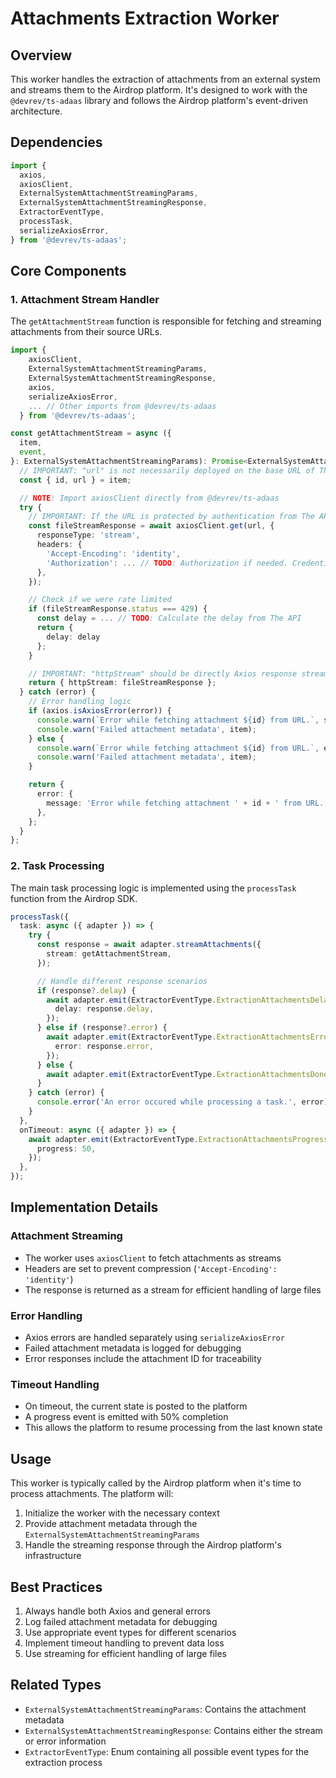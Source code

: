 # Attachments Extraction Worker

## Overview
This worker handles the extraction of attachments from an external system and streams them to the Airdrop platform. It's designed to work with the `@devrev/ts-adaas` library and follows the Airdrop platform's event-driven architecture.

## Dependencies
```typescript
import {
  axios,
  axiosClient,
  ExternalSystemAttachmentStreamingParams,
  ExternalSystemAttachmentStreamingResponse,
  ExtractorEventType,
  processTask,
  serializeAxiosError,
} from '@devrev/ts-adaas';
```

## Core Components

### 1. Attachment Stream Handler
The `getAttachmentStream` function is responsible for fetching and streaming attachments from their source URLs.

```typescript
import {
    axiosClient,
    ExternalSystemAttachmentStreamingParams,
    ExternalSystemAttachmentStreamingResponse,
    axios,
    serializeAxiosError,
    ... // Other imports from @devrev/ts-adaas
  } from '@devrev/ts-adaas';

const getAttachmentStream = async ({
  item,
  event,
}: ExternalSystemAttachmentStreamingParams): Promise<ExternalSystemAttachmentStreamingResponse> => {
  // IMPORTANT: "url" is not necessarily deployed on the base URL of The API. It could also be an external URL (e.g. https://example.com/attachment.pdf, https://devrev.ai, ...)
  const { id, url } = item;

  // NOTE: Import axiosClient directly from @devrev/ts-adaas
  try {
    // IMPORTANT: If the URL is protected by authentication from The API, you should also use the appropriate credentials.
    const fileStreamResponse = await axiosClient.get(url, {
      responseType: 'stream',
      headers: {
        'Accept-Encoding': 'identity',
        'Authorization': ... // TODO: Authorization if needed. Credentials should be read from event["payload"]["connection_data"]["key"]
      },
    });

    // Check if we were rate limited
    if (fileStreamResponse.status === 429) {
      const delay = ... // TODO: Calculate the delay from The API
      return {
        delay: delay
      };
    }

    // IMPORTANT: "httpStream" should be directly Axios response stream (including headers, data, and everything else)
    return { httpStream: fileStreamResponse };
  } catch (error) {
    // Error handling logic
    if (axios.isAxiosError(error)) {
      console.warn(`Error while fetching attachment ${id} from URL.`, serializeAxiosError(error));
      console.warn('Failed attachment metadata', item);
    } else {
      console.warn(`Error while fetching attachment ${id} from URL.`, error);
      console.warn('Failed attachment metadata', item);
    }

    return {
      error: {
        message: 'Error while fetching attachment ' + id + ' from URL.',
      },
    };
  }
};
```

### 2. Task Processing
The main task processing logic is implemented using the `processTask` function from the Airdrop SDK.

```typescript
processTask({
  task: async ({ adapter }) => {
    try {
      const response = await adapter.streamAttachments({
        stream: getAttachmentStream,
      });

      // Handle different response scenarios
      if (response?.delay) {
        await adapter.emit(ExtractorEventType.ExtractionAttachmentsDelay, {
          delay: response.delay,
        });
      } else if (response?.error) {
        await adapter.emit(ExtractorEventType.ExtractionAttachmentsError, {
          error: response.error,
        });
      } else {
        await adapter.emit(ExtractorEventType.ExtractionAttachmentsDone);
      }
    } catch (error) {
      console.error('An error occured while processing a task.', error);
    }
  },
  onTimeout: async ({ adapter }) => {
    await adapter.emit(ExtractorEventType.ExtractionAttachmentsProgress, {
      progress: 50,
    });
  },
});
```

## Implementation Details

### Attachment Streaming
- The worker uses `axiosClient` to fetch attachments as streams
- Headers are set to prevent compression (`'Accept-Encoding': 'identity'`)
- The response is returned as a stream for efficient handling of large files

### Error Handling
- Axios errors are handled separately using `serializeAxiosError`
- Failed attachment metadata is logged for debugging
- Error responses include the attachment ID for traceability

### Timeout Handling
- On timeout, the current state is posted to the platform
- A progress event is emitted with 50% completion
- This allows the platform to resume processing from the last known state

## Usage
This worker is typically called by the Airdrop platform when it's time to process attachments. The platform will:
1. Initialize the worker with the necessary context
2. Provide attachment metadata through the `ExternalSystemAttachmentStreamingParams`
3. Handle the streaming response through the Airdrop platform's infrastructure

## Best Practices
1. Always handle both Axios and general errors
2. Log failed attachment metadata for debugging
3. Use appropriate event types for different scenarios
4. Implement timeout handling to prevent data loss
5. Use streaming for efficient handling of large files

## Related Types
- `ExternalSystemAttachmentStreamingParams`: Contains the attachment metadata
- `ExternalSystemAttachmentStreamingResponse`: Contains either the stream or error information
- `ExtractorEventType`: Enum containing all possible event types for the extraction process
